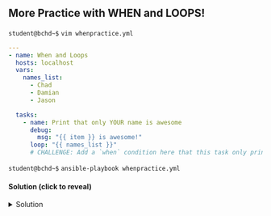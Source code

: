 ## More Practice with WHEN and LOOPS!

`student@bchd~$` `vim whenpractice.yml`

```yaml
---
- name: When and Loops
  hosts: localhost
  vars:
    names_list:
      - Chad
      - Damian
      - Jason

  tasks:
    - name: Print that only YOUR name is awesome
      debug:
        msg: "{{ item }} is awesome!"
      loop: "{{ names_list }}"
      # CHALLENGE: Add a `when` condition here that this task only prints out YOUR name as awesome :)
```

`student@bchd~$` `ansible-playbook whenpractice.yml`

#### Solution (click to reveal)

<details>
  <summary>Solution</summary>

```yaml
    - name: Print that only YOUR name is awesome
      debug:
        msg: "{{ item }} is awesome!"
      loop: "{{ names_list }}"
      when: item == "YourName"
```

Replace `"YourName"` with your actual name.
</details>

